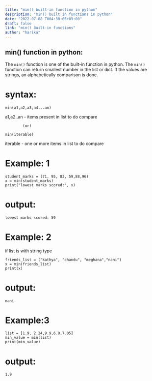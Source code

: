 ```yaml
---
title: "min() built-in function in python"
description: "min() built in functions in python"
date: "2022-07-08 T004:30:05+09:00"
draft: false
link: "min() Built-in functions"
author: "harika"
---
```


## min() function in python:
The `min()` function is one of the built-in function in python. 
The `min()` function can return smallest number in the list or dict.
If the values are strings, an alphabetically comparison is done.

# syntax:
```
min(a1,a2,a3,a4...an)
```
a1,a2..an - items present in list to do compare

            (or)
```
min(iterable)            
```
iterable - one or more items in list to do compare

# Example: 1
```
student_marks = (71, 95, 83, 59,88,96)
x = min(student_marks) 
print("lowest marks scored:", x)
```
# output:
```
lowest marks scored: 59
```
# Example: 2

if list is with string type
```
friends_list = ("kathya", "chandu", "meghana","nani")
x = min(friends_list) 
print(x)
```
# output:
```
nani 
```
# Example:3
```
list = [1.9, 2.24,9.9,6.8,7.05]
min_value = min(list)
print(min_value)
```
# output:
```
1.9
```